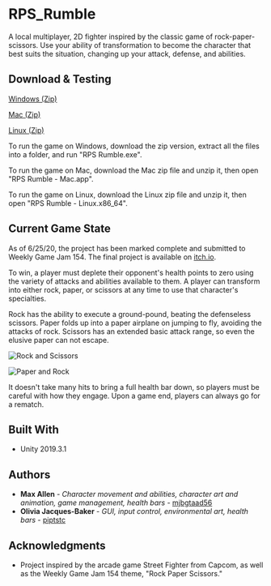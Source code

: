 # RPS_Rumble
A local multiplayer, 2D fighter inspired by the classic game of rock-paper-scissors. Use your ability of transformation to become the character that best suits the situation, changing up your attack, defense, and abilities.

## Download & Testing

[Windows (Zip)](https://github.com/piptstc/RPS_Rumble/blob/master/Builds/RPS%20Rumble%20(Windows).zip)

[Mac (Zip)](https://github.com/piptstc/RPS_Rumble/blob/master/Builds/RPS%20Rumble%20(Mac).zip)

[Linux (Zip)](https://github.com/piptstc/RPS_Rumble/blob/master/Builds/RPS%20Rumble%20(Linux).zip)

To run the game on Windows, download the zip version, extract all the files into a folder, and run "RPS Rumble.exe". 

To run the game on Mac, download the Mac zip file and unzip it, then open "RPS Rumble - Mac.app".

To run the game on Linux, download the Linux zip file and unzip it, then open "RPS Rumble - Linux.x86_64".

## Current Game State

As of 6/25/20, the project has been marked complete and submitted to Weekly Game Jam 154. The final project is available on [itch.io](https://mantisstudios.itch.io/rps-rumble).

To win, a player must deplete their opponent's health points to zero using the variety of attacks and abilities available to them. A player can transform into either rock, paper, or scissors at any time to use that character's specialties.

Rock has the ability to execute a ground-pound, beating the defenseless scissors. Paper folds up into a paper airplane on jumping to fly, avoiding the attacks of rock. Scissors has an extended basic attack range, so even the elusive paper can not escape.

![Rock and Scissors](https://user-images.githubusercontent.com/61722674/89491056-54fced80-d77c-11ea-871f-12ec757bfba6.png)

![Paper and Rock](https://user-images.githubusercontent.com/61722674/89491379-2c292800-d77d-11ea-8017-f02bbc50f3e9.png)

It doesn't take many hits to bring a full health bar down, so players must be careful with how they engage. Upon a game end, players can always go for a rematch.

## Built With

* Unity 2019.3.1

## Authors

* **Max Allen** - *Character movement and abilities, character art and animation, game management, health bars* - [mjbgtaad56](https://github.com/mjbgtaad56)
* **Olivia Jacques-Baker** - *GUI, input control, environmental art, health bars* - [piptstc](https://github.com/piptstc)

## Acknowledgments

* Project inspired by the arcade game Street Fighter from Capcom, as well as the Weekly Game Jam 154 theme, "Rock Paper Scissors."

